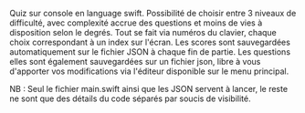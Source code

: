 Quiz sur console en language swift.
Possibilité de choisir entre 3 niveaux de difficulté, avec complexité accrue des questions et moins de vies à disposition selon le degrés.
Tout se fait via numéros du clavier, chaque choix correspondant à un index sur l'écran.
Les scores sont sauvegardées automatiquement sur le fichier JSON à chaque fin de partie.
Les questions elles sont également sauvegardées sur un fichier json, libre à vous d'apporter vos modifications via l'éditeur disponible sur le menu principal.

NB : Seul le fichier main.swift ainsi que les JSON servent à lancer, le reste ne sont que des détails du code séparés par soucis de visibilité.

